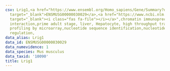 ```yaml
---
csv: Lrig1,<a href="https://www.ensembl.org/Homo_sapiens/Gene/Summary?db=core;g=ENSMUSG00000030029"
  target="_blank">ENSMUSG00000030029</a>,<a href="https://www.ncbi.nlm.nih.gov/pubmed/23834426"
  target="_blank"><i class="fas fa-file"></i></a>",chromatin immunoprecipitation assay,direct
  interaction,prime adult stage, liver, Hepatocyte, high throughput transcription
  profiling by microarray,nucleotide sequence identification,nucleotide sequence identification,transcriptional
  regulation,
data_alias: Lrig1
data_id: ENSMUSG00000030029
data_numevidence: 1
data_species: Mus musculus
data_taxid: '10090'
title: Lrig1
---
```

